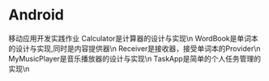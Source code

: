 # Android
 移动应用开发实践作业
Calculator是计算器的设计与实现\n
WordBook是单词本的设计与实现,同时是内容提供器\n
Receiver是接收器，接受单词本的Provider\n
MyMusicPlayer是音乐播放器的设计与实现\n
TaskApp是简单的个人任务管理的实现\n
